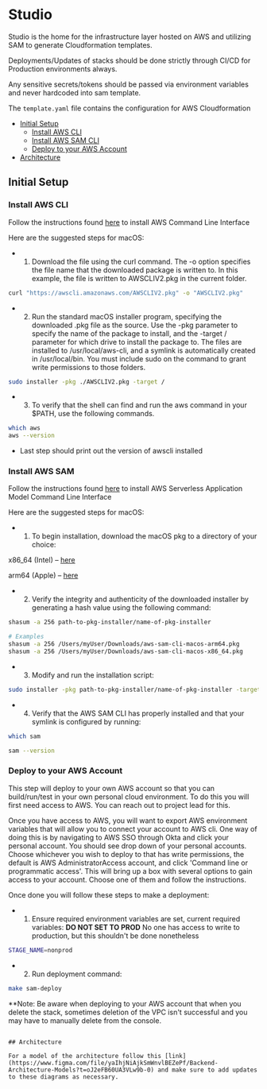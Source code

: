 # Studio

Studio is the home for the infrastructure layer hosted on AWS and utilizing SAM to generate Cloudformation templates.

Deployments/Updates of stacks should be done strictly through CI/CD for Production environments always.

Any sensitive secrets/tokens should be passed via environment variables and never hardcoded into sam template.


The `template.yaml` file contains the configuration for AWS Cloudformation

- [Initial Setup](#initial-setup)
    - [Install AWS CLI](#install-aws-cli)
    - [Install AWS SAM CLI](#install-aws-sam-cli)
    - [Deploy to your AWS Account](#deploy-to-your-aws-account)
- [Architecture](#architecture)

## Initial Setup

### Install AWS CLI

Follow the instructions found [here](https://docs.aws.amazon.com/cli/latest/userguide/getting-started-install.html) to install AWS Command Line Interface

Here are the suggested steps for macOS:

- 1. Download the file using the curl command. The -o option specifies the file name that the downloaded package is written to. In this example, the file is written to AWSCLIV2.pkg in the current folder. 
```bash
curl "https://awscli.amazonaws.com/AWSCLIV2.pkg" -o "AWSCLIV2.pkg"
```
- 2. Run the standard macOS installer program, specifying the downloaded .pkg file as the source. Use the -pkg parameter to specify the name of the package to install, and the -target / parameter for which drive to install the package to. The files are installed to /usr/local/aws-cli, and a symlink is automatically created in /usr/local/bin. You must include sudo on the command to grant write permissions to those folders.
```bash
sudo installer -pkg ./AWSCLIV2.pkg -target /
```
- 3. To verify that the shell can find and run the aws command in your $PATH, use the following commands.
```bash
which aws
aws --version
```
- Last step should print out the version of awscli installed


### Install AWS SAM

Follow the instructions found [here](https://docs.aws.amazon.com/serverless-application-model/latest/developerguide/install-sam-cli.html) to install AWS Serverless Application Model Command Line Interface

Here are the suggested steps for macOS:

- 1. To begin installation, download the macOS pkg to a directory of your choice:

x86_64 (Intel) – [here](https://github.com/aws/aws-sam-cli/releases/latest/download/aws-sam-cli-macos-x86_64.pkg)

arm64 (Apple) – [here](https://github.com/aws/aws-sam-cli/releases/latest/download/aws-sam-cli-macos-arm64.pkg)

- 2. Verify the integrity and authenticity of the downloaded installer by generating a hash value using the following command:
```bash
shasum -a 256 path-to-pkg-installer/name-of-pkg-installer

# Examples
shasum -a 256 /Users/myUser/Downloads/aws-sam-cli-macos-arm64.pkg
shasum -a 256 /Users/myUser/Downloads/aws-sam-cli-macos-x86_64.pkg
```

- 3. Modify and run the installation script:
```bash
sudo installer -pkg path-to-pkg-installer/name-of-pkg-installer -target /
```

- 4. Verify that the AWS SAM CLI has properly installed and that your symlink is configured by running:
```bash
which sam

sam --version
```

### Deploy to your AWS Account

This step will deploy to your own AWS account so that you can build/run/test in your own personal cloud environment. To do this you will first need access to AWS. You can reach out to project lead for this.

Once you have access to AWS, you will want to export AWS environment variables that will allow you to connect your account to AWS cli. One way of doing this is by navigating to AWS SSO through Okta and click your personal account. You should see drop down of your personal accounts. Choose whichever you wish to deploy to that has write permissions, the default is AWS AdministratorAccess account, and click 'Command line or programmatic access'. This will bring up a box with several options to gain access to your account. Choose one of them and follow the instructions.

Once done you will follow these steps to make a deployment:

- 1. Ensure required environment variables are set, current required variables:
**DO NOT SET TO PROD**
No one has access to write to production, but this shouldn't be done nonetheless
```bash
STAGE_NAME=nonprod
```

- 2. Run deployment command:
```bash
make sam-deploy
```
**Note: Be aware when deploying to your AWS account that when you delete the stack, sometimes deletion
of the VPC isn't successful and you may have to manually delete from the console.

```

## Architecture

For a model of the architecture follow this [link](https://www.figma.com/file/yaIhjNiAjkSmWnvlBEZePf/Backend-Architecture-Models?t=oJ2eFB60UA3VLw9b-0) and make sure to add updates to these diagrams as necessary.